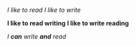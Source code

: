 *I like to read*
_I like to write_

**I like to read writing**
__I like to write reading__

_I **can** write **and** read_
